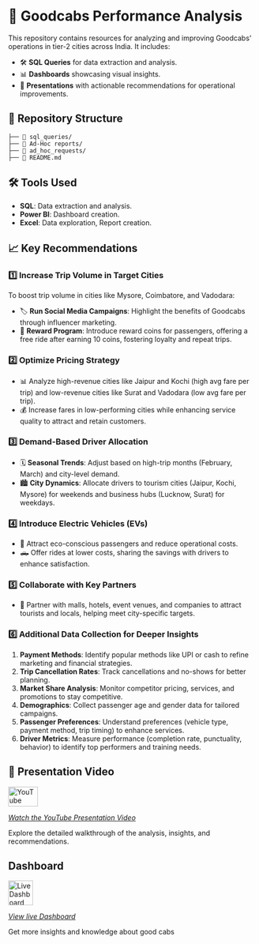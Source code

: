 # 🚖 Goodcabs Performance Analysis

This repository contains resources for analyzing and improving Goodcabs' operations in tier-2 cities across India. It includes:

- 🛠️ **SQL Queries** for data extraction and analysis.
- 📊 **Dashboards** showcasing visual insights.
- 📑 **Presentations** with actionable recommendations for operational improvements.

## 📁 Repository Structure
```
├── 📂 sql_queries/                  
├── 📂 Ad-Hoc reports/                       
├── 📂 ad_hoc_requests/              
├── 📄 README.md                     
```

## 🛠️ Tools Used
- **SQL**: Data extraction and analysis.
- **Power BI**: Dashboard creation.
- **Excel**: Data exploration, Report creation.

## 📈 Key Recommendations

### 1️⃣ Increase Trip Volume in Target Cities
To boost trip volume in cities like Mysore, Coimbatore, and Vadodara:
- 🏷️ **Run Social Media Campaigns**: Highlight the benefits of Goodcabs through influencer marketing.
- 🎁 **Reward Program**: Introduce reward coins for passengers, offering a free ride after earning 10 coins, fostering loyalty and repeat trips.

### 2️⃣ Optimize Pricing Strategy
- 📊 Analyze high-revenue cities like Jaipur and Kochi (high avg fare per trip) and low-revenue cities like Surat and Vadodara (low avg fare per trip).
- 💰 Increase fares in low-performing cities while enhancing service quality to attract and retain customers.

### 3️⃣ Demand-Based Driver Allocation
- 🗓️ **Seasonal Trends**: Adjust based on high-trip months (February, March) and city-level demand.
- 🏙️ **City Dynamics**: Allocate drivers to tourism cities (Jaipur, Kochi, Mysore) for weekends and business hubs (Lucknow, Surat) for weekdays.

### 4️⃣ Introduce Electric Vehicles (EVs)
- 🌱 Attract eco-conscious passengers and reduce operational costs.
- 🛻 Offer rides at lower costs, sharing the savings with drivers to enhance satisfaction.

### 5️⃣ Collaborate with Key Partners
- 🏨 Partner with malls, hotels, event venues, and companies to attract tourists and locals, helping meet city-specific targets.

### 6️⃣ Additional Data Collection for Deeper Insights
1. **Payment Methods**: Identify popular methods like UPI or cash to refine marketing and financial strategies.
2. **Trip Cancellation Rates**: Track cancellations and no-shows for better planning.
3. **Market Share Analysis**: Monitor competitor pricing, services, and promotions to stay competitive.
4. **Demographics**: Collect passenger age and gender data for tailored campaigns.
5. **Passenger Preferences**: Understand preferences (vehicle type, payment method, trip timing) to enhance services.
6. **Driver Metrics**: Measure performance (completion rate, punctuality, behavior) to identify top performers and training needs.

## 🎥 Presentation Video
<a href="https://www.youtube.com/your-video-link" target="_blank">
  <img src="https://upload.wikimedia.org/wikipedia/commons/4/42/YouTube_icon_%282013-2017%29.png" alt="YouTube Presentation Video" width="60" height="40">

_[Watch the YouTube Presentation Video](https://www.youtue.com/yur-vido-lik)_
  
Explore the detailed walkthrough of the analysis, insights, and recommendations.

## Dashboard
<a href="https://www.youtube.com/your-video-link" target="_blank">
  <img src="https://img.icons8.com/?size=100&id=3sGOUDo9nJ4k&format=png&color=000000" alt="Live Dashboard" width="50" height="50">

_[View live Dashboard](https://app.powerbi.com/view?r=eyJrIjoiNTA0YjA2OGQtMzA4ZS00ZmFmLThjNDMtM2JiMzFjNzgzNzI4IiwidCI6ImZhNDQ2MjdjLTdiMmMtNDQxMi1iOTUyLWFiYTU5M2M4ODJkNiJ9)_
  
Get more insights and knowledge about good cabs





